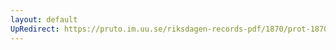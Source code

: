 ```yaml
---
layout: default
UpRedirect: https://pruto.im.uu.se/riksdagen-records-pdf/1870/prot-1870--ak--427/prot-1870--ak--427_002.pdf
---
```

